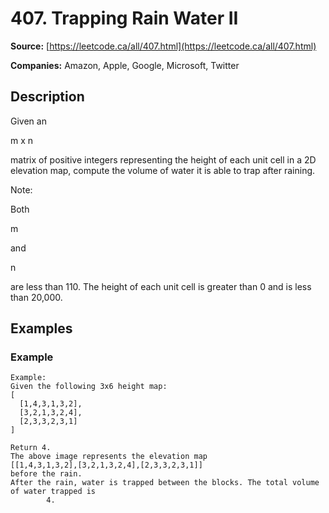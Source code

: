 # 407. Trapping Rain Water II

**Source:** [https://leetcode.ca/all/407.html](https://leetcode.ca/all/407.html)

**Companies:** Amazon, Apple, Google, Microsoft, Twitter

## Description

Given an

m x n

matrix of positive integers representing the height of each unit
        cell in a 2D elevation map, compute the volume of water it is able to trap after raining.

Note:

Both

m

and

n

are less than 110. The height of each unit cell is greater than 0
        and is less than 20,000.

## Examples

### Example

```
Example:
Given the following 3x6 height map:
[
  [1,4,3,1,3,2],
  [3,2,1,3,2,4],
  [2,3,3,2,3,1]
]

Return 4.
The above image represents the elevation map
[[1,4,3,1,3,2],[3,2,1,3,2,4],[2,3,3,2,3,1]]
before the rain.
After the rain, water is trapped between the blocks. The total volume of water trapped is
        4.
```

